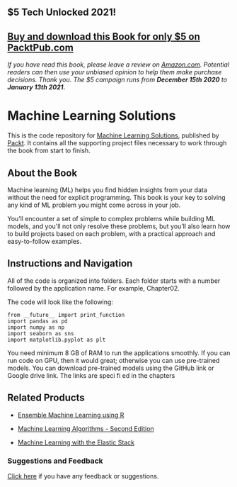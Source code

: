 ## $5 Tech Unlocked 2021!
[Buy and download this Book for only $5 on PacktPub.com](https://www.packtpub.com/product/machine-learning-solutions/9781788390040)
-----
*If you have read this book, please leave a review on [Amazon.com](https://www.amazon.com/gp/product/1788390040).     Potential readers can then use your unbiased opinion to help them make purchase decisions. Thank you. The $5 campaign         runs from __December 15th 2020__ to __January 13th 2021.__*

# Machine Learning Solutions
This is the code repository for [Machine Learning Solutions](https://www.packtpub.com/big-data-and-business-intelligence/machine-learning-solutions?utm_source=github&utm_medium=repository&utm_campaign=9781788390040), published by [Packt](https://www.packtpub.com/?utm_source=github). It contains all the supporting project files necessary to work through the book from start to finish.
## About the Book
Machine learning (ML) helps you find hidden insights from your data without the need for explicit programming. This book is your key to solving any kind of ML problem you might come across in your job.

You’ll encounter a set of simple to complex problems while building ML models, and you'll not only resolve these problems, but you’ll also learn how to build projects based on each problem, with a practical approach and easy-to-follow examples.


## Instructions and Navigation
All of the code is organized into folders. Each folder starts with a number followed by the application name. For example, Chapter02.



The code will look like the following:
```
from __future__ import print_function
import pandas as pd
import numpy as np
import seaborn as sns
import matplotlib.pyplot as plt
```

You need minimum 8 GB of RAM to run the applications smoothly. If you can run
code on GPU, then it would great; otherwise you can use pre-trained models. You
can download pre-trained models using the GitHub link or Google drive link. The
links are speci fi ed in the chapters

## Related Products
* [Ensemble Machine Learning using R](https://www.packtpub.com/big-data-and-business-intelligence/ensemble-machine-learning-using-r?utm_source=github&utm_medium=repository&utm_campaign=9781788624145)

* [Machine Learning Algorithms - Second Edition](https://www.packtpub.com/big-data-and-business-intelligence/machine-learning-algorithms-second-edition?utm_source=github&utm_medium=repository&utm_campaign=9781789347999)

* [Machine Learning with the Elastic Stack](https://www.packtpub.com/big-data-and-business-intelligence/machine-learning-elastic-stack?utm_source=github&utm_medium=repository&utm_campaign=9781788477543)

### Suggestions and Feedback
[Click here](https://docs.google.com/forms/d/e/1FAIpQLSe5qwunkGf6PUvzPirPDtuy1Du5Rlzew23UBp2S-P3wB-GcwQ/viewform) if you have any feedback or suggestions.
